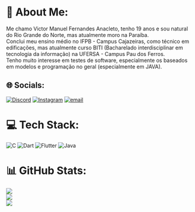 # 💫 About Me:
Me chamo Victor Manuel Fernandes Anacleto, tenho 19 anos e sou natural do Rio Grande do Norte, mas atualmente moro na Paraíba.<br>Conclui meu ensino médio no IFPB - Campus Cajazeiras, como técnico em edificações, mas atualmente curso BITI (Bacharelado interdisciplinar em tecnologia da informação) na UFERSA - Campus Pau dos Ferros.<br>Tenho muito interesse em testes de software, especialmente os baseados em modelos e programação no geral (especialmente em JAVA).


## 🌐 Socials:
[![Discord](https://img.shields.io/badge/Discord-%237289DA.svg?logo=discord&logoColor=white)](https://discord.gg/vitimbr) [![Instagram](https://img.shields.io/badge/Instagram-%23E4405F.svg?logo=Instagram&logoColor=white)](https://instagram.com/vitim_fa) [![email](https://img.shields.io/badge/Email-D14836?logo=gmail&logoColor=white)](mailto:victormanuelfernandesanacleto@gmail.com) 

# 💻 Tech Stack:
![C](https://img.shields.io/badge/c-%2300599C.svg?style=for-the-badge&logo=c&logoColor=white) ![Dart](https://img.shields.io/badge/dart-%230175C2.svg?style=for-the-badge&logo=dart&logoColor=white) ![Flutter](https://img.shields.io/badge/Flutter-%2302569B.svg?style=for-the-badge&logo=Flutter&logoColor=white) ![Java](https://img.shields.io/badge/java-%23ED8B00.svg?style=for-the-badge&logo=openjdk&logoColor=white)
# 📊 GitHub Stats:
![](https://github-readme-stats.vercel.app/api?username=viteihehe&theme=dark&hide_border=false&include_all_commits=true&count_private=false)<br/>
![](https://nirzak-streak-stats.vercel.app/?user=viteihehe&theme=dark&hide_border=false)<br/>
![](https://github-readme-stats.vercel.app/api/top-langs/?username=viteihehe&theme=dark&hide_border=false&include_all_commits=true&count_private=false&layout=compact)

<!-- Proudly created with GPRM ( https://gprm.itsvg.in ) -->
